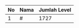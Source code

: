 | No | Nama            | Jumlah Level |
|----|-----------------|--------------|
| 1  | #    |    1727        |
